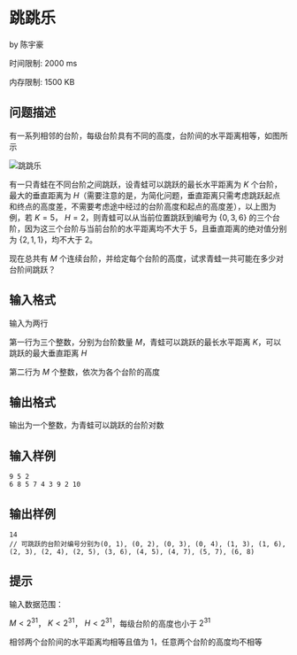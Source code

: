 # 跳跳乐

by  陈宇豪

时间限制: 2000 ms

内存限制: 1500 KB

## 问题描述

有一系列相邻的台阶，每级台阶具有不同的高度，台阶间的水平距离相等，如图所示

![跳跳乐](http://oj.ee.tsinghua.edu.cn/media/ckeditor_uploads/2023/11/01/figure_OCnlZuE.png)

有一只青蛙在不同台阶之间跳跃，设青蛙可以跳跃的最长水平距离为 $K$ 个台阶，最大的垂直距离为 $H$（需要注意的是，为简化问题，垂直距离只需考虑跳跃起点和终点的高度差，不需要考虑途中经过的台阶高度和起点的高度差），以上图为例，若 $K=5$， $H=2$，则青蛙可以从当前位置跳跃到编号为 $\{0, 3, 6\}$ 的三个台阶，因为这三个台阶与当前台阶的水平距离均不大于 $5$，且垂直距离的绝对值分别为 $\{2, 1, 1\}$，均不大于 $2$。

现在总共有 $M$ 个连续台阶，并给定每个台阶的高度，试求青蛙一共可能在多少对台阶间跳跃？

## 输入格式

输入为两行

第一行为三个整数，分别为台阶数量 $M$，青蛙可以跳跃的最长水平距离 $K$，可以跳跃的最大垂直距离 $H$

第二行为 $M$ 个整数，依次为各个台阶的高度

## 输出格式

输出为一个整数，为青蛙可以跳跃的台阶对数

## 输入样例

```
9 5 2
6 8 5 7 4 3 9 2 10
```

## 输出样例

```
14
// 可跳跃的台阶对编号分别为(0, 1), (0, 2), (0, 3), (0, 4), (1, 3), (1, 6), (2, 3), (2, 4), (2, 5), (3, 6), (4, 5), (4, 7), (5, 7), (6, 8)
```

## 提示

输入数据范围：

$M<2^{31}$， $K<2^{31}$， $H<2^{31}$，每级台阶的高度也小于 $2^{31}$

相邻两个台阶间的水平距离均相等且值为 $1$，任意两个台阶的高度均不相等
